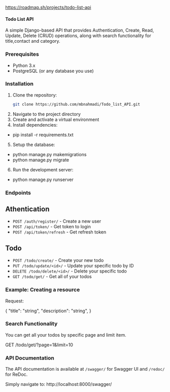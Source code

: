 https://roadmap.sh/projects/todo-list-api

#### Todo List API
A simple Django-based API that provides Authentication, Create, Read, Update, Delete (CRUD) operations, along with search functionality for title,contact and category.



### Prerequisites

- Python 3.x
- PostgreSQL (or any database you use)


### Installation

1. Clone the repository:
   ```bash
   git clone https://github.com/mbnahmadi/Todo_list_API.git

2. Navigate to the project directory
3. Create and activate a virtual environment
4. Install dependencies:
- pip install -r requirements.txt
5. Setup the database:
- python manage.py makemigrations
- python manage.py migrate
6. Run the development server:
- python manage.py runserver


### Endpoints

## Athentication

- `POST /auth/register/` - Create a new user
- `POST /api/token/` - Get token to login
- `POST /api/token/refresh` - Get refresh token

## Todo

- `POST /todo/create/` - Create your new todo
- `PUT /todo/update/<id>/` - Update your specific todo by ID
- `DELETE /todo/delete/<id>/` - Delete your specific todo
- `GET /todo/get/` - Get all of your todos


### Example: Creating a resource

Request:

{
    "title": "string",
    "description": "string",
}

### Search Functionality

You can get all your todos by specific page and limit item.

GET /todo/get/?page=1&limit=10


### API Documentation

The API documentation is available at `/swagger/` for Swagger UI and `/redoc/` for ReDoc.

Simply navigate to:
http://localhost:8000/swagger/


